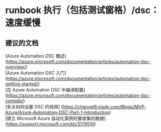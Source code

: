 
<properties
    pageTitle="runbook execution (includes test pane)/dsc: slow"
    description="32501539RunbookExecutioninclud"
    service="microsoft.automation"
    resource="automationaccounts"
    authors="adoyle"
    displayorder=""
    selfHelpType="generic"
    supportTopicIds="32501539"
    resourceTags=""
    productPesIds="15607"
    cloudEnvironments="public"
/>


# runbook 执行（包括测试窗格）/dsc：速度缓慢


## **建议的文档**
[Azure Automation DSC 概述] (https://azure.microsoft.com/documentation/articles/automation-dsc-overview/) <br>
[Azure Automation DSC 入门] (https://azure.microsoft.com/documentation/articles/automation-dsc-getting-started/) <br>
[在 Azure Automation DSC 中编译配置] (https://azure.microsoft.com/documentation/articles/automation-dsc-compile/) <br>
[有关如何设置 DSC 的视频] (https://channel9.msdn.com/Blogs/MVP-Azure/Azure-Automation-DSC-Part-1-Introduction) <br>
[建立 Microsoft Azure 自动化案例时要收集的数据] (https://support.microsoft.com/kb/3178510)


<!--HONumber=Aug16_HO3-->


